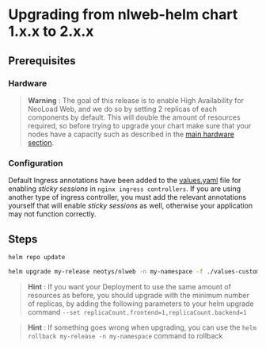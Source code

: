 # Upgrading from nlweb-helm chart 1.x.x to 2.x.x

## Prerequisites

### Hardware

> **Warning** : The goal of this release is to enable High Availability for NeoLoad Web, and we do so by setting 2 replicas of each components by default. This will double the amount of resources required, so before trying to upgrade your chart make sure that your nodes have a capacity such as described in the [main hardware section](../README.md#Hardware).

### Configuration

Default Ingress annotations have been added to the [values.yaml](../values.yaml) file for enabling *sticky sessions* in `nginx ingress controllers`.
If you are using another type of ingress controller, you must add the relevant annotations yourself that will enable *sticky sessions* as well, otherwise your application may not function correctly.

## Steps

```bash		
helm repo update
```

```bash		
helm upgrade my-release neotys/nlweb -n my-namespace -f ./values-custom.yaml
```

> **Hint** : If you want your Deployment to use the same amount of resources as before, you should upgrade with the minimum number of replicas, by adding the following parameters to your helm upgrade command `--set replicaCount.frontend=1,replicaCount.backend=1`

> **Hint** : If something goes wrong when upgrading, you can use the `helm rollback my-release -n my-namespace` command to rollback
